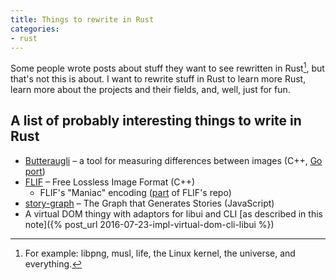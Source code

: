 ```yaml
---
title: Things to rewrite in Rust
categories:
- rust
---
```


Some people wrote posts about stuff they want to see rewritten in Rust[^1], but that's not this is about. I want to rewrite stuff in Rust to learn more Rust, learn more about the projects and their fields, and, well, just for fun.

[^1]: For example: libpng, musl, life, the Linux kernel, the universe, and everything.

## A list of probably interesting things to write in Rust

- [Butteraugli](https://github.com/google/butteraugli) – a tool for measuring differences between images (C++, [Go port](https://github.com/jasonmoo/go-butteraugli))
- [FLIF](https://github.com/FLIF-hub/FLIF) – Free Lossless Image Format (C++)
  - FLIF's "Maniac" encoding ([part](https://github.com/FLIF-hub/FLIF/tree/0f0041079dba5195ea88235ba6ff1656b16dfc47/src/maniac) of FLIF's repo)
- [story-graph](https://github.com/incrediblesound/story-graph) – The Graph that Generates Stories (JavaScript)
- A virtual DOM thingy with adaptors for libui and CLI [as described in this note]({% post_url 2016-07-23-impl-virtual-dom-cli-libui %})
